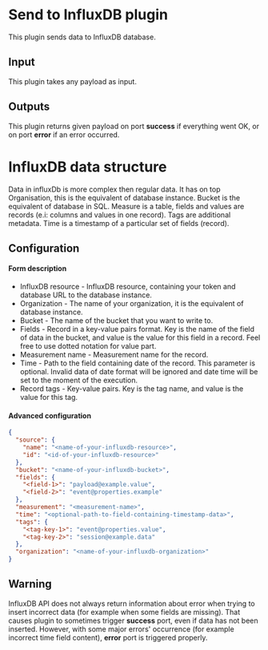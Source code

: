 # Send to InfluxDB plugin

This plugin sends data to InfluxDB database.

## Input

This plugin takes any payload as input.

## Outputs

This plugin returns given payload on port **success** if everything went OK, or on port **error** if an error occurred.

# InfluxDB data structure

Data in influxDb is more complex then regular data. It has on top Organisation, this is the equivalent of database
instance. Bucket is the equivalent of database in SQL. Measure is a table, fields and values are records (e.i: columns
and values in one record). Tags are additional metadata. Time is a timestamp of a particular set of fields (record).

## Configuration

#### Form description

- InfluxDB resource - InfluxDB resource, containing your token and database URL to the database instance.
- Organization - The name of your organization, it is the equivalent of database instance.
- Bucket - The name of the bucket that you want to write to.
- Fields - Record in a key-value pairs format. Key is the name of the field of data in the bucket, and value is the
  value for this field in a record. Feel free to use dotted notation for value part.
- Measurement name - Measurement name for the record.
- Time - Path to the field containing date of the record. This parameter is optional. Invalid data of date format will
  be ignored and date time will be set to the moment of the execution.
- Record tags - Key-value pairs. Key is the tag name, and value is the value for this tag.

#### Advanced configuration

```json
{
  "source": {
    "name": "<name-of-your-influxdb-resource>",
    "id": "<id-of-your-influxdb-resource>"
  },
  "bucket": "<name-of-your-influxdb-bucket>",
  "fields": {
    "<field-1>": "payload@example.value",
    "<field-2>": "event@properties.example"
  },
  "measurement": "<measurement-name>",
  "time": "<optional-path-to-field-containing-timestamp-data>",
  "tags": {
    "<tag-key-1>": "event@properties.value",
    "<tag-key-2>": "session@example.data"
  },
  "organization": "<name-of-your-influxdb-organization>"
}
```

## Warning

InfluxDB API does not always return information about error when trying to insert incorrect data (for example when some
fields are missing). That causes plugin to sometimes trigger **success** port, even if data has not been inserted.
However, with some major errors' occurrence (for example incorrect time field content), **error**
port is triggered properly.